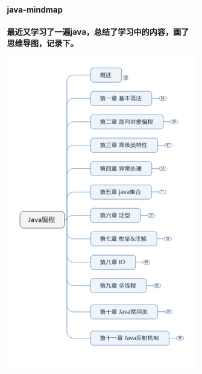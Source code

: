 ## java-mindmap

最近又学习了一遍java，总结了学习中的内容，画了思维导图，记录下。
-----
![java编程](https://github.com/HeCCXX/java-mindmap/raw/master/Java.png)
